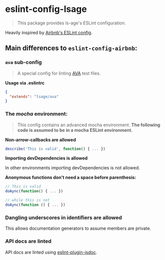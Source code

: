 # eslint-config-lsage

> This package provides ls-age's ESLint configuration.

Heavily inspired by [Airbnb's ESLint config](https://github.com/airbnb/javascript).

## Main differences to `eslint-config-airbnb`:

### `ava` sub-config

> A special config for linting [AVA](https://github.com/avajs/ava) test files.

**Usage via .eslintrc**

```json
{
  "extends": "lsage/ava"
}
```

### The *mocha* environment:

> This config contains an advanced mocha environment.
> **The following code is assumed to be in a mocha ESLint environment.**

**Non-arrow-callbacks are allowed**

```javascript
describe('This is valid', function() { ... })
```

**Importing devDependencies is allowed**

In other environments importing devDependencies is not allowed.

**Anonymous functions don't need a space before parenthesis:**

```javascript
// This is valid
doAync(function() { ... })

// while this is not
doAync(function () { ... })
```

### Dangling underscores in identifiers are allowed

This allows documentation generators to assume members are private.

### API docs are linted

API docs are linted using [eslint-plugin-jsdoc](https://github.com/LukasHechenberger/eslint-plugin-jsdoc).
